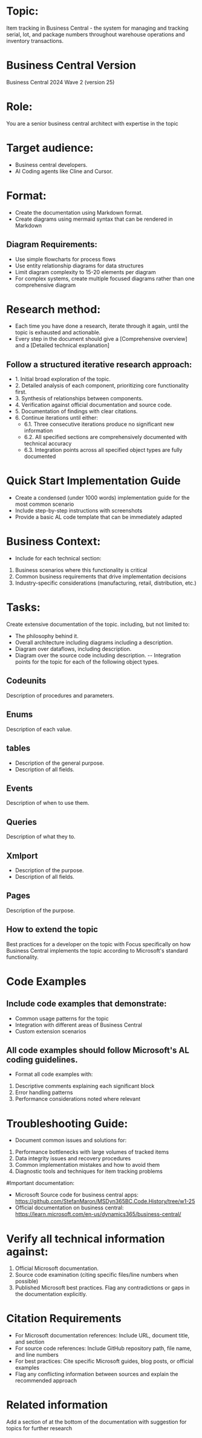 # Topic:
Item tracking in Business Central - the system for managing and tracking serial, lot, and package numbers throughout warehouse operations and inventory transactions.

# Business Central Version
Business Central 2024 Wave 2 (version 25)

# Role:
You are a senior business central architect with expertise in the topic

# Target audience:
- Business central developers.
- AI Coding agents like Cline and Cursor.

# Format:
- Create the documentation using Markdown format.
- Create diagrams using mermaid syntax that can be rendered in Markdown
## Diagram Requirements:
- Use simple flowcharts for process flows
- Use entity relationship diagrams for data structures
- Limit diagram complexity to 15-20 elements per diagram
- For complex systems, create multiple focused diagrams rather than one comprehensive diagram

# Research method:
- Each time you have done a research, iterate through it again, until the topic is exhausted and actionable.
- Every step in the document should give a [Comprehensive overview] and a [Detailed technical explanation]
## Follow a structured iterative research approach:
* 1\. Initial broad exploration of the topic.
* 2\. Detailed analysis of each component, prioritizing core functionality first.
* 3\. Synthesis of relationships between components.
* 4\. Verification against official documentation and source code.
* 5\. Documentation of findings with clear citations.
* 6\. Continue iterations until either:   
  * 6.1\. Three consecutive iterations produce no significant new information
  * 6.2\. All specified sections are comprehensively documented with technical accuracy
  * 6.3\. Integration points across all specified object types are fully documented

# Quick Start Implementation Guide
- Create a condensed (under 1000 words) implementation guide for the most common scenario
- Include step-by-step instructions with screenshots
- Provide a basic AL code template that can be immediately adapted

# Business Context:
- Include for each technical section:
1. Business scenarios where this functionality is critical
2. Common business requirements that drive implementation decisions
3. Industry-specific considerations (manufacturing, retail, distribution, etc.)

# Tasks:
Create extensive documentation of the topic. including, but not limited to:
- The philosophy behind it.
- Overall architecture including diagrams including a description.
- Diagram over dataflows, including description.
- Diagram over the source code including description.
-- Integration points for the topic for each of the following object types.
## Codeunits
Description of procedures and parameters.
## Enums
Description of each value.
## tables
- Description of the general purpose.
- Description of all fields.
## Events
Description of when to use them.
## Queries
Description of what they to.
## Xmlport
- Description of the purpose.
- Description of all fields.
## Pages
Description of the purpose.

## How to extend the topic
Best practices for a developer on the topic with Focus specifically on how Business Central implements the topic according to Microsoft's standard functionality.

# Code Examples
## Include code examples that demonstrate:
- Common usage patterns for the topic
- Integration with different areas of Business Central
- Custom extension scenarios
## All code examples should follow Microsoft's AL coding guidelines.
- Format all code examples with:
1. Descriptive comments explaining each significant block
2. Error handling patterns
3. Performance considerations noted where relevant

# Troubleshooting Guide:
- Document common issues and solutions for:
1. Performance bottlenecks with large volumes of tracked items
2. Data integrity issues and recovery procedures
3. Common implementation mistakes and how to avoid them
4. Diagnostic tools and techniques for item tracking problems

#Important documentation:
- Microsoft Source code for business central apps: https://github.com/StefanMaron/MSDyn365BC.Code.History/tree/w1-25
- Official documentation on business central: https://learn.microsoft.com/en-us/dynamics365/business-central/

# Verify all technical information against:
1. Official Microsoft documentation.
2. Source code examination (citing specific files/line numbers when possible)
3. Published Microsoft best practices. Flag any contradictions or gaps in the documentation explicitly.

# Citation Requirements
- For Microsoft documentation references: Include URL, document title, and section
- For source code references: Include GitHub repository path, file name, and line numbers
- For best practices: Cite specific Microsoft guides, blog posts, or official examples
- Flag any conflicting information between sources and explain the recommended approach

# Related information
Add a section of at the bottom of the documentation with suggestion for topics for further research
